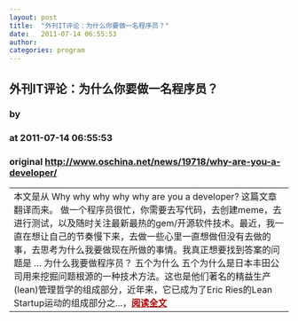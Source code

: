 ```yaml
---
layout: post
title:  "外刊IT评论：为什么你要做一名程序员？"
date:   2011-07-14 06:55:53
author: 
categories: program
---
```


## 外刊IT评论：为什么你要做一名程序员？
### by 
### at 2011-07-14 06:55:53
### original <http://www.oschina.net/news/19718/why-are-you-a-developer/>

<table width="100%"><tr>
						<td valign="top">本文是从 Why why why why why are you a developer? 这篇文章翻译而来。 做一个程序员很忙，你需要去写代码，去创建meme，去进行测试，以及随时关注最新最热的gem/开源软件技术。最近，我一直在想让自己的节奏慢下来，去做一些心里一直想做但没有去做的事，去思考为什么我要做现在所做的事情。我真正想要找到答案的问题是 … 为什么我要做程序员？ 五个为什么 五个为什么是日本丰田公司用来挖掘问题根源的一种技术方法。这也是他们著名的精益生产(lean)管理哲学的组成部分，近年来，它已成为了Eric Ries的Lean Startup运动的组成部分之...，<a href="http://www.oschina.net/news/19718/why-are-you-a-developer/?from=rss" style="font-weight:bold;color:#a00">阅读全文</a></td>
			</tr></table>